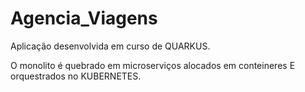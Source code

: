 # Agencia_Viagens

Aplicação desenvolvida em curso de QUARKUS. 

O monolito é quebrado em microserviços alocados em conteineres E orquestrados no KUBERNETES.
